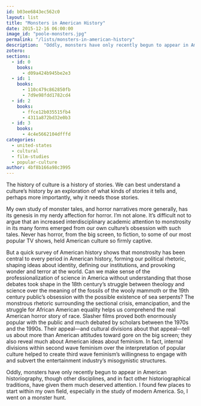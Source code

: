 ```yaml
---
id: b03ee6843ec562c0
layout: list
title: "Monsters in American History"
date: 2015-12-16 06:00:00
image_id: "poole-monsters.jpg"
permalink: "/lists/monsters-in-american-history"
description:  "Oddly, monsters have only recently begun to appear in American historiography, though other disciplines, and in fact other historiographical traditions, have given them much deserved attention. I found few places to start within my own field, especially in the study of modern America. So, I went on a monster hunt."
zotero: 
sections: 
  - id: 0
    books:
      - d09a424b945be2e3
  - id: 1
    books:
      - 110c479c862850fb
      - 7d9e98fdd1782cd4
  - id: 2
    books:
      - ffce12b035515fb4
      - 4311a872bd32e0b3
  - id: 3
    books:
      - 4c4e5662104dfffd
categories:
  - united-states
  - cultural
  - film-studies
  - popular-culture
author: 4bf8b166a98c3995
---
```

The history of culture is a history of stories. We can best understand a culture’s history by an exploration of what kinds of stories it tells and, perhaps more importantly, why it needs those stories.

My own study of monster tales, and horror narratives more generally, has its genesis in my nerdy affection for horror. I’m not alone.  It’s difficult not to argue that an increased interdisciplinary academic attention to monstrosity in its many forms emerged from our own culture’s obsession with such tales. Never has horror, from the big screen, to fiction, to some of our most popular TV shows, held American culture so firmly captive. 

But a quick survey of American history shows that monstrosity has been central to every period in American history, forming our political rhetoric, shaping ideas about identity, defining our institutions, and provoking wonder and terror at the world. Can we make sense of the professionalization of science in America without understanding that those debates took shape in the 18th century’s struggle between theology and science over the meaning of the fossils of the wooly mammoth or the 19th century public’s obsession with the possible existence of sea serpents? The monstrous rhetoric surrounding the sectional crisis, emancipation, and the struggle for African American equality helps us comprehend the real American horror story of race. Slasher films proved both enormously popular with the public and much debated by scholars between the 1970s and the 1990s. Their appeal—and cultural divisions about that appeal—tell us about more than American attitudes toward gore on the big screen; they also reveal much about American ideas about feminism. In fact, internal divisions within second wave feminism over the interpretation of popular culture helped to create third wave feminism’s willingness to engage with and subvert the entertainment industry’s misogynistic structures.

Oddly, monsters have only recently begun to appear in American historiography, though other disciplines, and in fact other historiographical traditions, have given them much deserved attention. I found few places to start within my own field, especially in the study of modern America. So, I went on a monster hunt.
